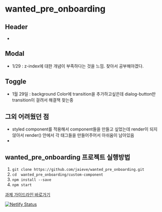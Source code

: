 # wanted_pre_onboarding

## Header
- 

## Modal
 - 1/29 : z-index에 대한 개념이 부족하다는 것을 느낌. 찾아서 공부해야겠다.

## Toggle
- 1월 29일 : background Color에 transition을 추가하고싶은데 dialog-button만 transition이 걸려서 해결책 찾는중

## 그외 어려웠던 점
 - styled component를 적용해서 component들을 만들고 싶었는데 render이 되지 않아서 render() 안에서 각 태그들을 만들어주어서 아쉬움이 남아있음
 - 


## wanted_pre_onboarding 프로젝트 실행방법
1. `git clone https://github.com/jaieve/wanted_pre_onboarding.git`
2. `cd  wanted_pre_onboarding/custom-component`
3. `npm install --save`
4. `npm start`


[과제 가이드라인 바로가기](https://codestates.notion.site/5f83f7a007664f1abcf0cdbcbbbbd521)

[![Netlify Status](https://api.netlify.com/api/v1/badges/b0e5130e-a19b-4ef0-99f1-dc04a6e4e0cd/deploy-status)](https://app.netlify.com/sites/jaieve-wanted-prebonboarding/deploys)